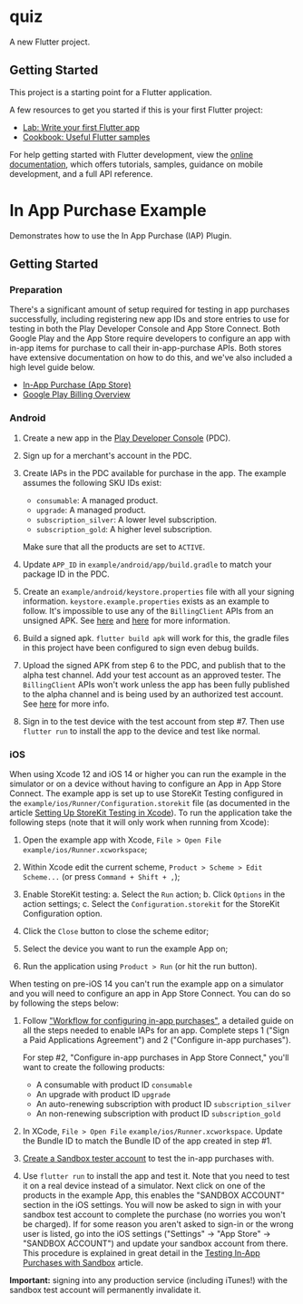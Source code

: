 # quiz

A new Flutter project.

## Getting Started

This project is a starting point for a Flutter application.

A few resources to get you started if this is your first Flutter project:

- [Lab: Write your first Flutter app](https://docs.flutter.dev/get-started/codelab)
- [Cookbook: Useful Flutter samples](https://docs.flutter.dev/cookbook)

For help getting started with Flutter development, view the
[online documentation](https://docs.flutter.dev/), which offers tutorials, samples, guidance on
mobile development, and a full API reference.





# In App Purchase Example

Demonstrates how to use the In App Purchase (IAP) Plugin.

## Getting Started

### Preparation

There's a significant amount of setup required for testing in app purchases
successfully, including registering new app IDs and store entries to use for
testing in both the Play Developer Console and App Store Connect. Both Google
Play and the App Store require developers to configure an app with in-app items
for purchase to call their in-app-purchase APIs. Both stores have extensive
documentation on how to do this, and we've also included a high level guide
below.

* [In-App Purchase (App Store)](https://developer.apple.com/in-app-purchase/)
* [Google Play Billing Overview](https://developer.android.com/google/play/billing/billing_overview)

### Android

1. Create a new app in the [Play Developer
   Console](https://play.google.com/apps/publish/) (PDC).

2. Sign up for a merchant's account in the PDC.

3. Create IAPs in the PDC available for purchase in the app. The example assumes
   the following SKU IDs exist:

    - `consumable`: A managed product.
    - `upgrade`: A managed product.
    - `subscription_silver`: A lower level subscription.
    - `subscription_gold`: A higher level subscription.

   Make sure that all the products are set to `ACTIVE`.

4. Update `APP_ID` in `example/android/app/build.gradle` to match your package
   ID in the PDC.

5. Create an `example/android/keystore.properties` file with all your signing
   information. `keystore.example.properties` exists as an example to follow.
   It's impossible to use any of the `BillingClient` APIs from an unsigned APK.
   See
   [here](https://developer.android.com/studio/publish/app-signing#secure-shared-keystore)
   and [here](https://developer.android.com/studio/publish/app-signing#sign-apk)
   for more information.

6. Build a signed apk. `flutter build apk` will work for this, the gradle files
   in this project have been configured to sign even debug builds.

7. Upload the signed APK from step 6 to the PDC, and publish that to the alpha
   test channel. Add your test account as an approved tester. The
   `BillingClient` APIs won't work unless the app has been fully published to
   the alpha channel and is being used by an authorized test account. See
   [here](https://support.google.com/googleplay/android-developer/answer/3131213)
   for more info.

8. Sign in to the test device with the test account from step #7. Then use
   `flutter run` to install the app to the device and test like normal.

### iOS

When using Xcode 12 and iOS 14 or higher you can run the example in the simulator or on a device without
having to configure an App in App Store Connect. The example app is set up to use StoreKit Testing configured
in the `example/ios/Runner/Configuration.storekit` file (as documented in the article [Setting Up StoreKit Testing in Xcode](https://developer.apple.com/documentation/xcode/setting_up_storekit_testing_in_xcode?language=objc)).
To run the application take the following steps (note that it will only work when running from Xcode):

1. Open the example app with Xcode, `File > Open File` `example/ios/Runner.xcworkspace`;

2. Within Xcode edit the current scheme, `Product > Scheme > Edit Scheme...` (or press `Command + Shift + ,`);

3. Enable StoreKit testing:
   a. Select the `Run` action;
   b. Click `Options` in the action settings;
   c. Select the `Configuration.storekit` for the StoreKit Configuration option.

4. Click the `Close` button to close the scheme editor;

5. Select the device you want to run the example App on;

6. Run the application using `Product > Run` (or hit the run button).

When testing on pre-iOS 14 you can't run the example app on a simulator and you will need to configure an app in App Store Connect. You can do so by following the steps below:

1. Follow ["Workflow for configuring in-app
   purchases"](https://help.apple.com/app-store-connect/#/devb57be10e7), a
   detailed guide on all the steps needed to enable IAPs for an app. Complete
   steps 1 ("Sign a Paid Applications Agreement") and 2 ("Configure in-app
   purchases").

   For step #2, "Configure in-app purchases in App Store Connect," you'll want
   to create the following products:

    - A consumable with product ID `consumable`
    - An upgrade with product ID `upgrade`
    - An auto-renewing subscription with product ID `subscription_silver`
    - An non-renewing subscription with product ID `subscription_gold`

2. In XCode, `File > Open File` `example/ios/Runner.xcworkspace`. Update the
   Bundle ID to match the Bundle ID of the app created in step #1.

3. [Create a Sandbox tester
   account](https://help.apple.com/app-store-connect/#/dev8b997bee1) to test the
   in-app purchases with.

4. Use `flutter run` to install the app and test it. Note that you need to test
   it on a real device instead of a simulator. Next click on one of the products
   in the example App, this enables the "SANDBOX ACCOUNT" section in the iOS
   settings. You will now be asked to sign in with your sandbox test account to
   complete the purchase (no worries you won't be charged). If for some reason
   you aren't asked to sign-in or the wrong user is listed, go into the iOS
   settings ("Settings" -> "App Store" -> "SANDBOX ACCOUNT") and update your
   sandbox account from there. This procedure is explained in great detail in
   the [Testing In-App Purchases with Sandbox](https://developer.apple.com/documentation/storekit/in-app_purchase/testing_in-app_purchases_with_sandbox?language=objc) article.


**Important:** signing into any production service (including iTunes!) with the
sandbox test account will permanently invalidate it.

